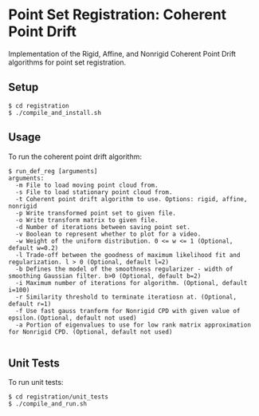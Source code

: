 # Point Set Registration: Coherent Point Drift

Implementation of the Rigid, Affine, and Nonrigid Coherent Point Drift algorithms for point set registration.

## Setup
```
$ cd registration
$ ./compile_and_install.sh
```

## Usage
To run the coherent point drift algorithm:
```
$ run_def_reg [arguments]
arguments:
  -m File to load moving point cloud from.
  -s File to load stationary point cloud from.
  -t Coherent point drift algorithm to use. Options: rigid, affine, nonrigid
  -p Write transformed point set to given file.
  -o Write transform matrix to given file.
  -d Number of iterations between saving point set.
  -v Boolean to represent whether to plot for a video.
  -w Weight of the uniform distribution. 0 <= w <= 1 (Optional, default w=0.2)
  -l Trade-off between the goodness of maximum likelihood fit and regularization. l > 0 (Optional, default l=2)
  -b Defines the model of the smoothness regularizer - width of smoothing Gaussian filter. b>0 (Optional, default b=2)
  -i Maximum number of iterations for algorithm. (Optional, default i=100)
  -r Similarity threshold to terminate iteratiosn at. (Optional, default r=1)
  -f Use fast gauss tranform for Nonrigid CPD with given value of epsilon.(Optional, default not used)
  -a Portion of eigenvalues to use for low rank matrix approximation for Nonrigid CPD. (Optional, default not used)
 
```
## Unit Tests
To run unit tests:
```
$ cd registration/unit_tests
$ ./compile_and_run.sh
```
